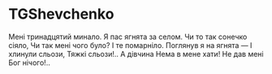 # TGShevchenko

Мені тринадцятий минало.
Я пас ягнята за селом.
Чи то так сонечко сіяло,
Чи так мені чого було?
І те помарніло.
Поглянув я на ягнята —
І хлинули сльози,
Тяжкі сльози!.. А дівчина
Нема в мене хати!
Не дав мені Бог нічого!..
